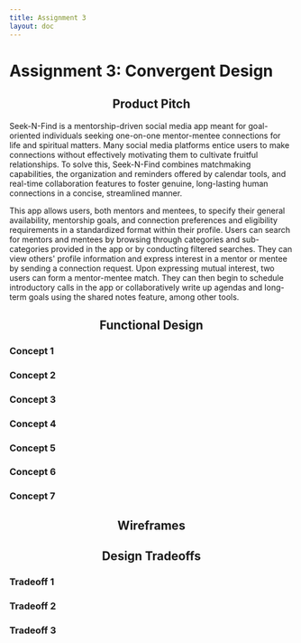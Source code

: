 ```yaml
---
title: Assignment 3
layout: doc
---
```


# Assignment 3: Convergent Design

<h2 align="center"> 
    Product Pitch
</h2>

Seek-N-Find is a mentorship-driven social media app meant for goal-oriented individuals seeking one-on-one mentor-mentee connections for life and spiritual matters. Many social media platforms entice users to make connections without effectively motivating them to cultivate fruitful relationships. To solve this, Seek-N-Find combines matchmaking capabilities, the organization and reminders offered by calendar tools, and real-time collaboration features to foster genuine, long-lasting human connections in a concise, streamlined manner.

This app allows users, both mentors and mentees, to specify their general availability, mentorship goals, and connection preferences and eligibility requirements in a standardized format within their profile. Users can search for mentors and mentees by browsing through categories and sub-categories provided in the app or by conducting filtered searches. They can view others' profile information and express interest in a mentor or mentee by sending a connection request. Upon expressing mutual interest, two users can form a mentor-mentee match. They can then begin to schedule introductory calls in the app or collaboratively write up agendas and long-term goals using the shared notes feature, among other tools.

<h2 align="center"> 
    Functional Design
</h2>

### Concept 1

### Concept 2

### Concept 3

### Concept 4

### Concept 5

### Concept 6

### Concept 7

<h2 align="center"> 
    Wireframes
</h2>

<h2 align="center"> 
    Design Tradeoffs
</h2>

### Tradeoff 1

### Tradeoff 2

### Tradeoff 3
